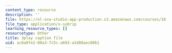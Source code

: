 ```yaml
---
content_type: resource
description: ''
file: https://ol-ocw-studio-app-production.s3.amazonaws.com/courses/18-03sc-differential-equations-fall-2011/ac6a0fe200a37c5ca693a1d80aec60b1_zreI4HllD80.srt
file_type: application/x-subrip
learning_resource_types: []
resourcetype: Other
title: 3play caption file
uid: ac6a0fe2-00a3-7c5c-a693-a1d80aec60b1
---
```

